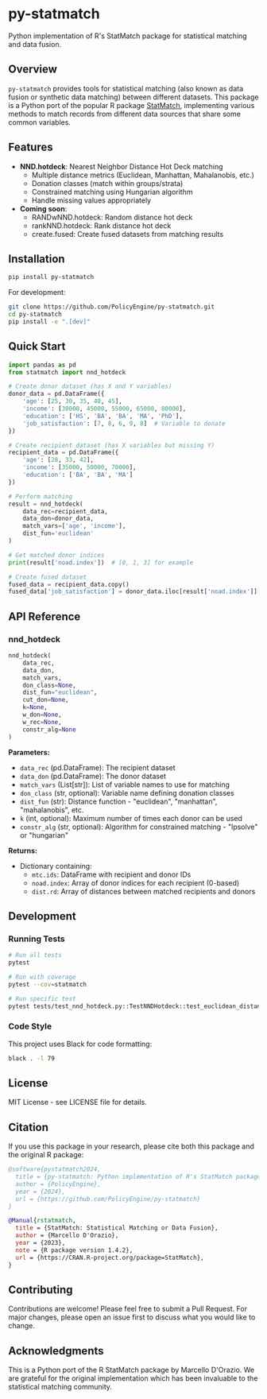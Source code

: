 # py-statmatch

Python implementation of R's StatMatch package for statistical matching and data fusion.

## Overview

`py-statmatch` provides tools for statistical matching (also known as data fusion or synthetic data matching) between different datasets. This package is a Python port of the popular R package [StatMatch](https://cran.r-project.org/web/packages/StatMatch/), implementing various methods to match records from different data sources that share some common variables.

## Features

- **NND.hotdeck**: Nearest Neighbor Distance Hot Deck matching
  - Multiple distance metrics (Euclidean, Manhattan, Mahalanobis, etc.)
  - Donation classes (match within groups/strata)
  - Constrained matching using Hungarian algorithm
  - Handle missing values appropriately
- **Coming soon**:
  - RANDwNND.hotdeck: Random distance hot deck
  - rankNND.hotdeck: Rank distance hot deck
  - create.fused: Create fused datasets from matching results

## Installation

```bash
pip install py-statmatch
```

For development:
```bash
git clone https://github.com/PolicyEngine/py-statmatch.git
cd py-statmatch
pip install -e ".[dev]"
```

## Quick Start

```python
import pandas as pd
from statmatch import nnd_hotdeck

# Create donor dataset (has X and Y variables)
donor_data = pd.DataFrame({
    'age': [25, 30, 35, 40, 45],
    'income': [30000, 45000, 55000, 65000, 80000],
    'education': ['HS', 'BA', 'BA', 'MA', 'PhD'],
    'job_satisfaction': [7, 8, 6, 9, 8]  # Variable to donate
})

# Create recipient dataset (has X variables but missing Y)
recipient_data = pd.DataFrame({
    'age': [28, 33, 42],
    'income': [35000, 50000, 70000],
    'education': ['BA', 'BA', 'MA']
})

# Perform matching
result = nnd_hotdeck(
    data_rec=recipient_data,
    data_don=donor_data,
    match_vars=['age', 'income'],
    dist_fun='euclidean'
)

# Get matched donor indices
print(result['noad.index'])  # [0, 1, 3] for example

# Create fused dataset
fused_data = recipient_data.copy()
fused_data['job_satisfaction'] = donor_data.iloc[result['noad.index']]['job_satisfaction'].values
```

## API Reference

### nnd_hotdeck

```python
nnd_hotdeck(
    data_rec,
    data_don,
    match_vars,
    don_class=None,
    dist_fun="euclidean",
    cut_don=None,
    k=None,
    w_don=None,
    w_rec=None,
    constr_alg=None
)
```

**Parameters:**
- `data_rec` (pd.DataFrame): The recipient dataset
- `data_don` (pd.DataFrame): The donor dataset
- `match_vars` (List[str]): List of variable names to use for matching
- `don_class` (str, optional): Variable name defining donation classes
- `dist_fun` (str): Distance function - "euclidean", "manhattan", "mahalanobis", etc.
- `k` (int, optional): Maximum number of times each donor can be used
- `constr_alg` (str, optional): Algorithm for constrained matching - "lpsolve" or "hungarian"

**Returns:**
- Dictionary containing:
  - `mtc.ids`: DataFrame with recipient and donor IDs
  - `noad.index`: Array of donor indices for each recipient (0-based)
  - `dist.rd`: Array of distances between matched recipients and donors

## Development

### Running Tests

```bash
# Run all tests
pytest

# Run with coverage
pytest --cov=statmatch

# Run specific test
pytest tests/test_nnd_hotdeck.py::TestNNDHotdeck::test_euclidean_distance_matching
```

### Code Style

This project uses Black for code formatting:

```bash
black . -l 79
```

## License

MIT License - see LICENSE file for details.

## Citation

If you use this package in your research, please cite both this package and the original R package:

```bibtex
@software{pystatmatch2024,
  title = {py-statmatch: Python implementation of R's StatMatch package},
  author = {PolicyEngine},
  year = {2024},
  url = {https://github.com/PolicyEngine/py-statmatch}
}

@Manual{rstatmatch,
  title = {StatMatch: Statistical Matching or Data Fusion},
  author = {Marcello D'Orazio},
  year = {2023},
  note = {R package version 1.4.2},
  url = {https://CRAN.R-project.org/package=StatMatch},
}
```

## Contributing

Contributions are welcome! Please feel free to submit a Pull Request. For major changes, please open an issue first to discuss what you would like to change.

## Acknowledgments

This is a Python port of the R StatMatch package by Marcello D'Orazio. We are grateful for the original implementation which has been invaluable to the statistical matching community.